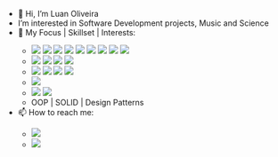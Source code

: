 <ul>
  
  <li>
    👋 Hi, I’m Luan Oliveira
  </li>
  <li> 
    I’m interested in Software Development projects, Music and Science
  </li>
  <li>
    🌱 My Focus | Skillset | Interests:
  </li>
  <ul>
    <li>
      <a href="https://www.python.org/"><img src="https://img.shields.io/badge/Python-FFD43B?style=for-the-badge&logo=python&logoColor=blue"></a>
      <a href="https://www.djangoproject.com/"><img src="https://img.shields.io/badge/Django-092E20?style=for-the-badge&logo=django&logoColor=green"></a>
      <a href="https://flask.palletsprojects.com/en/3.0.x/"><img src="https://img.shields.io/badge/Flask-000000?style=for-the-badge&logo=flask&logoColor=whit"></a>
      <a href="https://fastapi.tiangolo.com/"><img src="https://img.shields.io/badge/fastapi-109989?style=for-the-badge&logo=FASTAPI&logoColor=white"></a>
      <a href="https://streamlit.io/"><img src="https://img.shields.io/badge/Streamlit-FF4B4B?style=for-the-badge&logo=Streamlit&logoColor=white"></a>
      <a href="https://pandas.pydata.org/"><img src="https://img.shields.io/badge/Pandas-2C2D72?style=for-the-badge&logo=pandas&logoColor=white"></a>
      <a href="https://scikit-learn.org/stable/"><img src="https://img.shields.io/badge/scikit_learn-F7931E?style=for-the-badge&logo=scikit-learn&logoColor=white"></a>
      <a href="https://numpy.org/"><img src="https://img.shields.io/badge/Numpy-777BB4?style=for-the-badge&logo=numpy&logoColor=white"></a> 
      <a href="https://www.selenium.dev/"><img src="https://img.shields.io/badge/Selenium-43B02A?style=for-the-badge&logo=Selenium&logoColor=white"></a> 
    </li>
    <li>
      <a href="https://developer.mozilla.org/pt-BR/docs/Web/HTML"><img src="https://img.shields.io/badge/HTML5-E34F26?style=for-the-badge&logo=html5&logoColor=white"></a>
      <a href="https://developer.mozilla.org/pt-BR/docs/Web/CSS"><img src="https://img.shields.io/badge/CSS3-1572B6?style=for-the-badge&logo=css3&logoColor=white"></a>
      <a href="https://getbootstrap.com/"><img src="https://img.shields.io/badge/Bootstrap-563D7C?style=for-the-badge&logo=bootstrap&logoColor=white"></a>
      <a href="https://developer.mozilla.org/pt-BR/docs/Web/JavaScript"><img src="https://img.shields.io/badge/JavaScript-323330?style=for-the-badge&logo=javascript&logoColor=F7DF1E"></a>
    </li>
    <li>
    <a href="https://www.mysql.com/"><img src="https://img.shields.io/badge/MySQL-005C84?style=for-the-badge&logo=mysql&logoColor=white"></a>
    <a href="https://www.sqlite.org/"><img src="https://img.shields.io/badge/Sqlite-003B57?style=for-the-badge&logo=sqlite&logoColor=white"></a>
    <a href="https://www.postgresql.org/"><img src="https://img.shields.io/badge/PostgreSQL-316192?style=for-the-badge&logo=postgresql&logoColor=white"></a>
    <a href="https://www.mongodb.com/"><img src="https://img.shields.io/badge/MongoDB-4EA94B?style=for-the-badge&logo=mongodb&logoColor=white"></a>
  </li>
    <li>
      <a href="https://www.latex-project.org/"><img src="https://img.shields.io/badge/LaTeX-47A141?style=for-the-badge&logo=LaTeX&logoColor=white"></a>
    </li>
    <li>
      <a href="https://www.latex-project.org/"><img src="https://img.shields.io/badge/Postman-FF6C37?style=for-the-badge&logo=Postman&logoColor=white"></a>
      <a href="https://insomnia.rest/"><img src="https://img.shields.io/badge/Insomnia-5849be?style=for-the-badge&logo=Insomnia&logoColor=white"></a>
    </li>
    <li>OOP | SOLID | Design Patterns </li>
  </ul>
  <li>
    📫 How to reach me:
  </li>
  <ul>
  <li>
    <a href="https://www.instagram.com/luan.oliveira.azevedo/">
      <img src="https://img.shields.io/badge/Instagram-E4405F?style=for-the-badge&logo=instagram&logoColor=white">
    </a>
  
  </li>
  <li>
    <a href="https://linkedin.com.br/in/luan-oliv">
      <img src="https://img.shields.io/badge/LinkedIn-0077B5?style=for-the-badge&logo=linkedin&logoColor=white">
    </a>
  </li>  
  </ul>
</ul>
